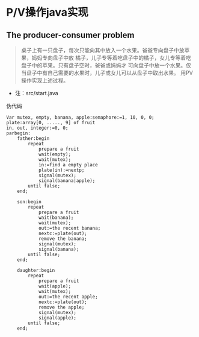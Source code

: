 # P/V操作java实现
## The producer-consumer problem
> 桌子上有一只盘子，每次只能向其中放入一个水果。爸爸专向盘子中放苹果，妈妈专向盘子中放 橘子，儿子专等着吃盘子中的橘子，女儿专等着吃盘子中的苹果。只有盘子空时，爸爸或妈妈才 可向盘子中放一个水果。仅当盘子中有自己需要的水果时，儿子或女儿可以从盘子中取出水果。 用PV操作实现上述过程。

- 注：src/start.java

伪代码
```
Var mutex, empty, banana, apple:semaphore:=1, 10, 0, 0;
plate:array[0, ....., 9] of fruit
in, out, integer:=0, 0;
parbegin:
    father:begin
        repeat
            prepare a fruit
            wait(empty);
            wait(mutex);
            in:=find a empty place
            plate(in):=nextp;
            signal(mutex);
            signal(banana|apple);
        until false;
    end;

    son:begin
        repeat
            prepare a fruit
            wait(banana);
            wait(mutex);
            out:=the recent banana;
            nextc:=plate(out);
            remove the banana;
            signal(mutex);
            signal(banana);
        until false;
    end;

    daughter:begin
        repeat
            prepare a fruit
            wait(apple);
            wait(mutex);
            out:=the recent apple;
            nextc:=plate(out);
            remove the apple;
            signal(mutex);
            signal(apple);
        until false;
    end;
```
